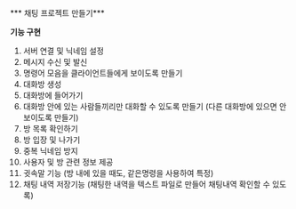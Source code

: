 *** 채팅 프로젝트 만들기***

**기능 구현**
1. 서버 연결 및 닉네임 설정
2. 메시지 수신 및 발신
3. 명령어 모음을 클라이언트들에게 보이도록 만들기
4. 대화방 생성
5. 대화방에 들어가기
6. 대화방 안에 있는 사람들끼리만 대화할 수 있도록 만들기 (다른 대화방에 있으면 안보이도록 만들기)
7. 방 목록 확인하기
8. 방 입장 및 나가기
9. 중복 닉네임 방지
10. 사용자 및 방 관련 정보 제공
11. 귓속말 기능 (방 내에 있을 때도, 같은명령을 사용하여 특정)
12. 채팅 내역 저장기능 (채팅한 내역을 텍스트 파일로 만들어 채팅내역 확인할 수 있도록)
